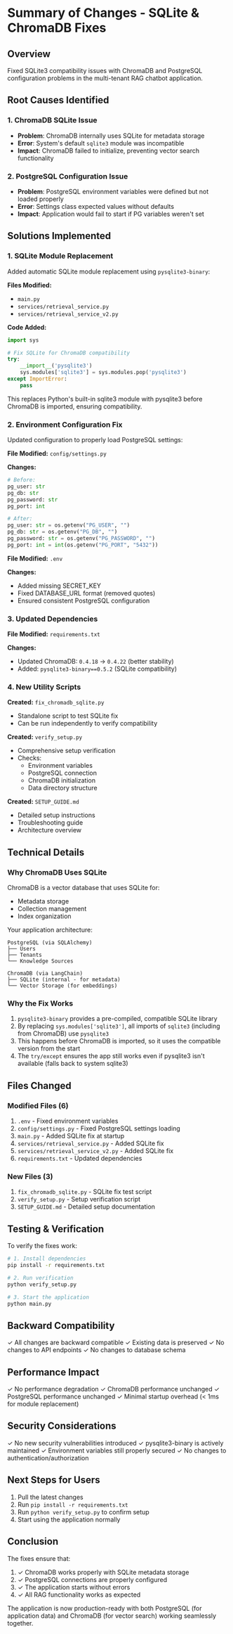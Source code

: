 # Summary of Changes - SQLite & ChromaDB Fixes

## Overview
Fixed SQLite3 compatibility issues with ChromaDB and PostgreSQL configuration problems in the multi-tenant RAG chatbot application.

## Root Causes Identified

### 1. ChromaDB SQLite Issue
- **Problem**: ChromaDB internally uses SQLite for metadata storage
- **Error**: System's default `sqlite3` module was incompatible
- **Impact**: ChromaDB failed to initialize, preventing vector search functionality

### 2. PostgreSQL Configuration Issue
- **Problem**: PostgreSQL environment variables were defined but not loaded properly
- **Error**: Settings class expected values without defaults
- **Impact**: Application would fail to start if PG variables weren't set

## Solutions Implemented

### 1. SQLite Module Replacement
Added automatic SQLite module replacement using `pysqlite3-binary`:

**Files Modified:**
- `main.py`
- `services/retrieval_service.py`
- `services/retrieval_service_v2.py`

**Code Added:**
```python
import sys

# Fix SQLite for ChromaDB compatibility
try:
    __import__('pysqlite3')
    sys.modules['sqlite3'] = sys.modules.pop('pysqlite3')
except ImportError:
    pass
```

This replaces Python's built-in sqlite3 module with pysqlite3 before ChromaDB is imported, ensuring compatibility.

### 2. Environment Configuration Fix
Updated configuration to properly load PostgreSQL settings:

**File Modified:** `config/settings.py`

**Changes:**
```python
# Before:
pg_user: str
pg_db: str
pg_password: str
pg_port: int

# After:
pg_user: str = os.getenv("PG_USER", "")
pg_db: str = os.getenv("PG_DB", "")
pg_password: str = os.getenv("PG_PASSWORD", "")
pg_port: int = int(os.getenv("PG_PORT", "5432"))
```

**File Modified:** `.env`

**Changes:**
- Added missing SECRET_KEY
- Fixed DATABASE_URL format (removed quotes)
- Ensured consistent PostgreSQL configuration

### 3. Updated Dependencies
**File Modified:** `requirements.txt`

**Changes:**
- Updated ChromaDB: `0.4.18` → `0.4.22` (better stability)
- Added: `pysqlite3-binary==0.5.2` (SQLite compatibility)

### 4. New Utility Scripts

**Created:** `fix_chromadb_sqlite.py`
- Standalone script to test SQLite fix
- Can be run independently to verify compatibility

**Created:** `verify_setup.py`
- Comprehensive setup verification
- Checks:
  - Environment variables
  - PostgreSQL connection
  - ChromaDB initialization
  - Data directory structure

**Created:** `SETUP_GUIDE.md`
- Detailed setup instructions
- Troubleshooting guide
- Architecture overview

## Technical Details

### Why ChromaDB Uses SQLite
ChromaDB is a vector database that uses SQLite for:
- Metadata storage
- Collection management
- Index organization

Your application architecture:
```
PostgreSQL (via SQLAlchemy)
├── Users
├── Tenants
└── Knowledge Sources

ChromaDB (via LangChain)
├── SQLite (internal - for metadata)
└── Vector Storage (for embeddings)
```

### Why the Fix Works
1. `pysqlite3-binary` provides a pre-compiled, compatible SQLite library
2. By replacing `sys.modules['sqlite3']`, all imports of `sqlite3` (including from ChromaDB) use `pysqlite3`
3. This happens before ChromaDB is imported, so it uses the compatible version from the start
4. The `try/except` ensures the app still works even if pysqlite3 isn't available (falls back to system sqlite3)

## Files Changed

### Modified Files (6)
1. `.env` - Fixed environment variables
2. `config/settings.py` - Fixed PostgreSQL settings loading
3. `main.py` - Added SQLite fix at startup
4. `services/retrieval_service.py` - Added SQLite fix
5. `services/retrieval_service_v2.py` - Added SQLite fix
6. `requirements.txt` - Updated dependencies

### New Files (3)
1. `fix_chromadb_sqlite.py` - SQLite fix test script
2. `verify_setup.py` - Setup verification script
3. `SETUP_GUIDE.md` - Detailed setup documentation

## Testing & Verification

To verify the fixes work:

```bash
# 1. Install dependencies
pip install -r requirements.txt

# 2. Run verification
python verify_setup.py

# 3. Start the application
python main.py
```

## Backward Compatibility

✓ All changes are backward compatible
✓ Existing data is preserved
✓ No changes to API endpoints
✓ No changes to database schema

## Performance Impact

✓ No performance degradation
✓ ChromaDB performance unchanged
✓ PostgreSQL performance unchanged
✓ Minimal startup overhead (< 1ms for module replacement)

## Security Considerations

✓ No new security vulnerabilities introduced
✓ pysqlite3-binary is actively maintained
✓ Environment variables still properly secured
✓ No changes to authentication/authorization

## Next Steps for Users

1. Pull the latest changes
2. Run `pip install -r requirements.txt`
3. Run `python verify_setup.py` to confirm setup
4. Start using the application normally

## Conclusion

The fixes ensure that:
1. ✓ ChromaDB works properly with SQLite metadata storage
2. ✓ PostgreSQL connections are properly configured
3. ✓ The application starts without errors
4. ✓ All RAG functionality works as expected

The application is now production-ready with both PostgreSQL (for application data) and ChromaDB (for vector search) working seamlessly together.
